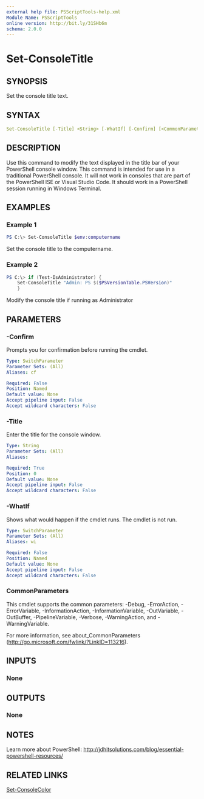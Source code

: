 ```yaml
---
external help file: PSScriptTools-help.xml
Module Name: PSScriptTools
online version: http://bit.ly/31SHb6m
schema: 2.0.0
---
```


# Set-ConsoleTitle

## SYNOPSIS

Set the console title text.

## SYNTAX

```yaml
Set-ConsoleTitle [-Title] <String> [-WhatIf] [-Confirm] [<CommonParameters>]
```

## DESCRIPTION

Use this command to modify the text displayed in the title bar of your PowerShell console window.
This command is intended for use in a traditional PowerShell console. It will not work in consoles that are part of the PowerShell ISE or Visual Studio Code. It should work in a PowerShell session running in Windows Terminal.

## EXAMPLES

### Example 1

```powershell
PS C:\> Set-ConsoleTitle $env:computername
```

Set the console title to the computername.

### Example 2

```powershell
PS C:\> if (Test-IsAdministrator) {
    Set-ConsoleTitle "Admin: PS $($PSVersionTable.PSVersion)"
    }
```

Modify the console title if running as Administrator

## PARAMETERS

### -Confirm

Prompts you for confirmation before running the cmdlet.

```yaml
Type: SwitchParameter
Parameter Sets: (All)
Aliases: cf

Required: False
Position: Named
Default value: None
Accept pipeline input: False
Accept wildcard characters: False
```

### -Title

Enter the title for the console window.

```yaml
Type: String
Parameter Sets: (All)
Aliases:

Required: True
Position: 0
Default value: None
Accept pipeline input: False
Accept wildcard characters: False
```

### -WhatIf

Shows what would happen if the cmdlet runs. The cmdlet is not run.

```yaml
Type: SwitchParameter
Parameter Sets: (All)
Aliases: wi

Required: False
Position: Named
Default value: None
Accept pipeline input: False
Accept wildcard characters: False
```

### CommonParameters

This cmdlet supports the common parameters: -Debug, -ErrorAction, -ErrorVariable, -InformationAction, -InformationVariable, -OutVariable, -OutBuffer, -PipelineVariable, -Verbose, -WarningAction, and -WarningVariable.

For more information, see about_CommonParameters (http://go.microsoft.com/fwlink/?LinkID=113216).

## INPUTS

### None

## OUTPUTS

### None

## NOTES

Learn more about PowerShell: http://jdhitsolutions.com/blog/essential-powershell-resources/

## RELATED LINKS

[Set-ConsoleColor](Set-ConsoleColor.md)
